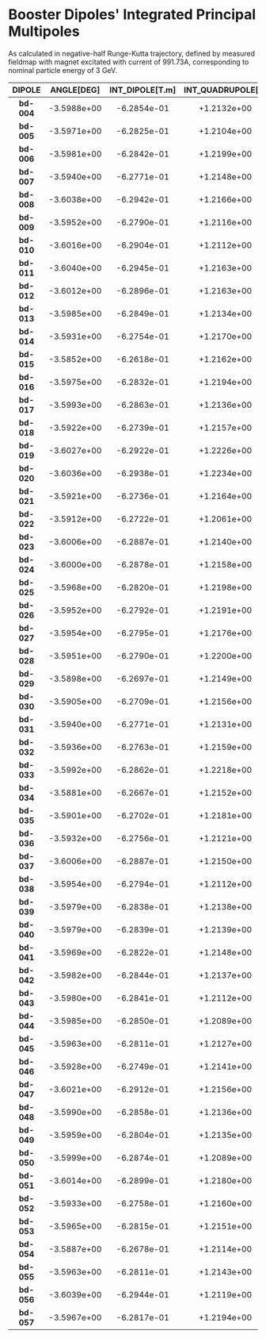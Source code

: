 Booster Dipoles' Integrated Principal Multipoles
================================================

As calculated in negative-half Runge-Kutta trajectory,
defined by measured fieldmap with magnet excitated with current of 991.73A,
corresponding to nominal particle energy of 3 GeV.

| DIPOLE     |   ANGLE[DEG]    | INT_DIPOLE[T.m]   | INT_QUADRUPOLE[T]  | INT_SEXTUPOLE[T/m] | INIT_RX@Z=0[mm] |
| :----:     | :-------------: | :---------------: | :----------------: | :----------------: | :-------------: |
| **bd-004** |   -3.5988e+00   |    -6.2854e-01    |    +1.2132e+00     |    +1.3004e+01     |     9.1010      |
| **bd-005** |   -3.5971e+00   |    -6.2825e-01    |    +1.2104e+00     |    +1.2846e+01     |     9.1197      |
| **bd-006** |   -3.5981e+00   |    -6.2842e-01    |    +1.2199e+00     |    +1.3129e+01     |     9.1083      |
| **bd-007** |   -3.5940e+00   |    -6.2771e-01    |    +1.2148e+00     |    +1.3333e+01     |     9.1159      |
| **bd-008** |   -3.6038e+00   |    -6.2942e-01    |    +1.2166e+00     |    +1.3563e+01     |     9.0697      |
| **bd-009** |   -3.5952e+00   |    -6.2790e-01    |    +1.2116e+00     |    +1.3392e+01     |     9.1112      |
| **bd-010** |   -3.6016e+00   |    -6.2904e-01    |    +1.2112e+00     |    +1.3469e+01     |     9.0939      |
| **bd-011** |   -3.6040e+00   |    -6.2945e-01    |    +1.2163e+00     |    +1.3180e+01     |     9.0667      |
| **bd-012** |   -3.6012e+00   |    -6.2896e-01    |    +1.2163e+00     |    +1.0982e+01     |     9.0750      |
| **bd-013** |   -3.5985e+00   |    -6.2849e-01    |    +1.2134e+00     |    +1.3328e+01     |     9.0949      |
| **bd-014** |   -3.5931e+00   |    -6.2754e-01    |    +1.2170e+00     |    +1.3210e+01     |     9.1301      |
| **bd-015** |   -3.5852e+00   |    -6.2618e-01    |    +1.2162e+00     |    +1.2634e+01     |     9.1766      |
| **bd-016** |   -3.5975e+00   |    -6.2832e-01    |    +1.2194e+00     |    +1.3192e+01     |     9.1184      |
| **bd-017** |   -3.5993e+00   |    -6.2863e-01    |    +1.2136e+00     |    +1.3679e+01     |     9.1048      |
| **bd-018** |   -3.5922e+00   |    -6.2739e-01    |    +1.2157e+00     |    +1.3730e+01     |     9.1450      |
| **bd-019** |   -3.6027e+00   |    -6.2922e-01    |    +1.2226e+00     |    +1.3374e+01     |     9.0823      |
| **bd-020** |   -3.6036e+00   |    -6.2938e-01    |    +1.2234e+00     |    +1.3380e+01     |     9.0926      |
| **bd-021** |   -3.5921e+00   |    -6.2736e-01    |    +1.2164e+00     |    +1.3469e+01     |     9.1431      |
| **bd-022** |   -3.5912e+00   |    -6.2722e-01    |    +1.2061e+00     |    +1.2725e+01     |     9.1430      |
| **bd-023** |   -3.6006e+00   |    -6.2887e-01    |    +1.2140e+00     |    +1.4185e+01     |     9.0958      |
| **bd-024** |   -3.6000e+00   |    -6.2878e-01    |    +1.2158e+00     |    +1.3894e+01     |     9.1031      |
| **bd-025** |   -3.5968e+00   |    -6.2820e-01    |    +1.2198e+00     |    +1.3324e+01     |     9.1081      |
| **bd-026** |   -3.5952e+00   |    -6.2792e-01    |    +1.2191e+00     |    +1.2985e+01     |     9.1264      |
| **bd-027** |   -3.5954e+00   |    -6.2795e-01    |    +1.2176e+00     |    +1.3644e+01     |     9.1286      |
| **bd-028** |   -3.5951e+00   |    -6.2790e-01    |    +1.2200e+00     |    +1.3029e+01     |     9.1112      |
| **bd-029** |   -3.5898e+00   |    -6.2697e-01    |    +1.2149e+00     |    +1.3606e+01     |     9.1572      |
| **bd-030** |   -3.5905e+00   |    -6.2709e-01    |    +1.2156e+00     |    +1.3757e+01     |     9.1613      |
| **bd-031** |   -3.5940e+00   |    -6.2771e-01    |    +1.2131e+00     |    +1.3369e+01     |     9.1475      |
| **bd-032** |   -3.5936e+00   |    -6.2763e-01    |    +1.2159e+00     |    +1.2956e+01     |     9.1360      |
| **bd-033** |   -3.5992e+00   |    -6.2862e-01    |    +1.2218e+00     |    +1.3200e+01     |     9.1126      |
| **bd-034** |   -3.5881e+00   |    -6.2667e-01    |    +1.2152e+00     |    +1.3902e+01     |     9.1798      |
| **bd-035** |   -3.5901e+00   |    -6.2702e-01    |    +1.2181e+00     |    +1.3164e+01     |     9.1515      |
| **bd-036** |   -3.5932e+00   |    -6.2756e-01    |    +1.2121e+00     |    +1.3306e+01     |     9.1405      |
| **bd-037** |   -3.6006e+00   |    -6.2887e-01    |    +1.2150e+00     |    +1.3572e+01     |     9.0985      |
| **bd-038** |   -3.5954e+00   |    -6.2794e-01    |    +1.2112e+00     |    +1.2836e+01     |     9.1262      |
| **bd-039** |   -3.5979e+00   |    -6.2838e-01    |    +1.2138e+00     |    +1.3920e+01     |     9.1100      |
| **bd-040** |   -3.5979e+00   |    -6.2839e-01    |    +1.2139e+00     |    +1.3427e+01     |     9.1206      |
| **bd-041** |   -3.5969e+00   |    -6.2822e-01    |    +1.2148e+00     |    +1.3406e+01     |     9.1172      |
| **bd-042** |   -3.5982e+00   |    -6.2844e-01    |    +1.2137e+00     |    +1.3800e+01     |     9.1132      |
| **bd-043** |   -3.5980e+00   |    -6.2841e-01    |    +1.2112e+00     |    +1.3374e+01     |     9.1160      |
| **bd-044** |   -3.5985e+00   |    -6.2850e-01    |    +1.2089e+00     |    +1.3307e+01     |     9.1055      |
| **bd-045** |   -3.5963e+00   |    -6.2811e-01    |    +1.2127e+00     |    +1.2835e+01     |     9.1207      |
| **bd-046** |   -3.5928e+00   |    -6.2749e-01    |    +1.2141e+00     |    +1.2402e+01     |     9.1389      |
| **bd-047** |   -3.6021e+00   |    -6.2912e-01    |    +1.2156e+00     |    +1.2979e+01     |     9.0851      |
| **bd-048** |   -3.5990e+00   |    -6.2858e-01    |    +1.2136e+00     |    +1.3113e+01     |     9.0992      |
| **bd-049** |   -3.5959e+00   |    -6.2804e-01    |    +1.2135e+00     |    +1.3581e+01     |     9.1268      |
| **bd-050** |   -3.5999e+00   |    -6.2874e-01    |    +1.2089e+00     |    +1.3579e+01     |     9.0999      |
| **bd-051** |   -3.6014e+00   |    -6.2899e-01    |    +1.2180e+00     |    +1.3487e+01     |     9.0902      |
| **bd-052** |   -3.5933e+00   |    -6.2758e-01    |    +1.2160e+00     |    +1.3350e+01     |     9.1382      |
| **bd-053** |   -3.5965e+00   |    -6.2815e-01    |    +1.2151e+00     |    +1.3231e+01     |     9.0998      |
| **bd-054** |   -3.5887e+00   |    -6.2678e-01    |    +1.2114e+00     |    +1.2934e+01     |     9.1905      |
| **bd-055** |   -3.5963e+00   |    -6.2811e-01    |    +1.2143e+00     |    +1.3523e+01     |     9.1184      |
| **bd-056** |   -3.6039e+00   |    -6.2944e-01    |    +1.2119e+00     |    +1.3267e+01     |     9.0841      |
| **bd-057** |   -3.5967e+00   |    -6.2817e-01    |    +1.2194e+00     |    +1.3110e+01     |     9.1210      |

